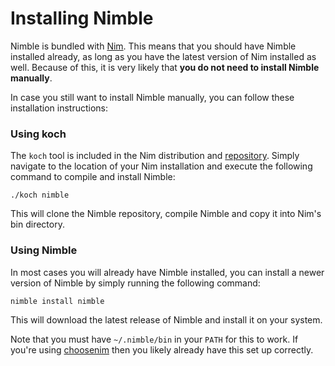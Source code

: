 # Installing Nimble

Nimble is bundled with [Nim](https://nim-lang.org).
This means that you should have Nimble installed already, as long as you have
the latest version of Nim installed as well.
Because of this, it is very likely that **you do not need to install Nimble manually**.

In case you still want to install Nimble manually, you can follow these installation instructions:


### Using koch

The ``koch`` tool is included in the Nim distribution and [repository](https://github.com/nim-lang/Nim/blob/devel/koch.nim).
Simply navigate to the location of your Nim installation and execute the following command to compile and install Nimble:

```
./koch nimble
```

This will clone the Nimble repository, compile Nimble and copy it into
Nim's bin directory.



### Using Nimble

In most cases you will already have Nimble installed, you can install a newer
version of Nimble by simply running the following command:

```
nimble install nimble
```

This will download the latest release of Nimble and install it on your system.

Note that you must have `~/.nimble/bin` in your `PATH` for this to work.
If you're using [choosenim](https://github.com/dom96/choosenim) then you likely already have this set up correctly.

